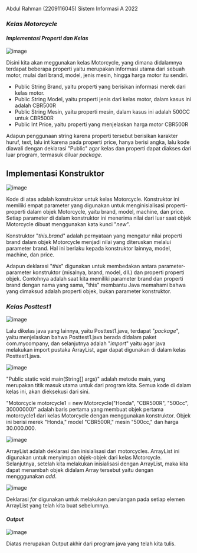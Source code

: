 Abdul Rahman (2209116045) Sistem Informasi A 2022

### *Kelas Motorcycle*
#### *Implementasi Properti dan Kelas*
![image](https://github.com/Udinkosd/pbo-post-test-1/assets/126738691/42666b96-4f7b-4843-a0cf-0f3117f433a3)

Disini kita akan meggunakan kelas Motorcycle, yang dimana didalamnya terdapat beberapa properti yaitu merupakan informasi utama
dari sebuah motor, mulai dari brand, model, jenis mesin, hingga harga motor itu sendiri.

- Public String Brand, yaitu properti yang berisikan informasi merek dari kelas motor.
- Public String Model, yaitu properti jenis dari kelas motor, dalam kasus ini adalah CBR500R
- Public String Mesin, yaitu properti mesin, dalam kasus ini adalah 500CC untuk CBR500R
- Public Int Price, yaitu properti yang menjelaskan harga motor CBR500R

Adapun penggunaan string karena properti tersebut berisikan karakter huruf, text, lalu int karena pada properti price, hanya berisi
angka, lalu kode diawali dengan deklarasi "Public" agar kelas dan properti dapat diakses dari luar program, termasuk diluar _package_.

## **Implementasi Konstruktor**
![image](https://github.com/Udinkosd/pbo-post-test-1/assets/126738691/a85ed58a-1041-48a7-aa1e-8a32d158ae2b)

Kode di atas adalah konstruktor untuk kelas Motorcycle. Konstruktor ini memiliki empat parameter yang digunakan untuk menginisialisasi
properti-properti dalam objek Motorcycle, yaitu brand, model, machine, dan price. Setiap parameter di dalam konstruktor ini menerima
nilai dari luar saat objek Motorcycle dibuat menggunakan kata kunci "_new_".

Konstruktor "_this.brand_" adalah pernyataan yang mengatur nilai properti brand dalam objek Motorcycle menjadi nilai yang diteruskan melalui
parameter brand. Hal ini berlaku kepada konstruktor lainnya, model, machine, dan price.

Adapun deklarasi "_this_" digunakan untuk membedakan antara parameter-parameter konstruktor (misalnya, brand, model, dll.) dan properti
properti objek. Contohnya adalah saat kita memiliki parameter brand dan properti brand dengan nama yang sama, "this" membantu Java
memahami bahwa yang dimaksud adalah properti objek, bukan parameter konstruktor.

### *Kelas Posttest1*
![image](https://github.com/Udinkosd/pbo-post-test-1/assets/126738691/8a1769f9-8320-4f9e-aa1a-63eb930e711a)


Lalu dikelas java yang lainnya, yaitu Posttest1.java, terdapat "_package_", yaitu menjelaskan bahwa Posttest1.java berada didalam paket com.mycompany, dan selanjutnya adalah
"_import_" yaitu agar java melakukan import pustaka ArrayList, agar dapat digunakan di dalam kelas Posttest1.java.

![image](https://github.com/Udinkosd/pbo-post-test-1/assets/126738691/b59efb10-e8c0-4472-ae09-47eeb93fe2c3)

"Public static void main(String[] args)" adalah metode main, yang merupakan titik masuk utama untuk dari program kita. Semua kode di
dalam kelas ini, akan dieksekusi dari sini.

"Motorcycle motorcycle1 = new Motorcycle("Honda", "CBR500R", "500cc", 30000000)" adalah baris pertama yang membuat objek pertama
motorcycle1 dari kelas Motorcycle dengan menggunakan konstruktor. Objek ini berisi merek "Honda," model "CBR500R," mesin "500cc," dan
harga 30.000.000.

![image](https://github.com/Udinkosd/pbo-post-test-1/assets/126738691/98ca2729-82f3-4214-955e-677aa7f1785c)

ArrayList adalah deklarasi dan inisialisasi dari motorcycles. ArrayList ini digunakan untuk menyimpan objek-objek dari kelas Motorcycle.
Selanjutnya, setelah kita melakukan inisialisasi dengan ArrayList, maka kita dapat menambah objek didalam Array tersebut yaitu dengan
mengggunakan _add_. 

![image](https://github.com/Udinkosd/pbo-post-test-1/assets/126738691/0ba5ebfe-20cc-4a29-b2d0-2bcfb854b4ec)

Deklarasi _for_ digunakan untuk melakukan perulangan pada setiap elemen ArrayList yang telah kita buat sebelumnya.

#### *Output*
![image](https://github.com/Udinkosd/pbo-post-test-1/assets/126738691/f5da0725-77fb-40c7-baab-f4dfa280a54f)

Diatas merupakan Output akhir dari program java yang telah kita tulis.

